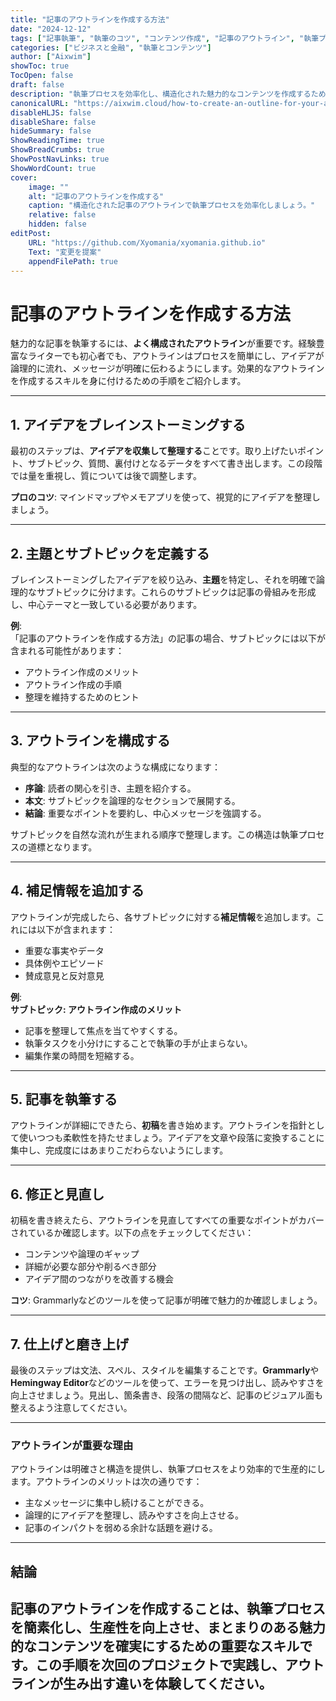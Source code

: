```yaml
---
title: "記事のアウトラインを作成する方法"
date: "2024-12-12"
tags: ["記事執筆", "執筆のコツ", "コンテンツ作成", "記事のアウトライン", "執筆プロセス"]
categories: ["ビジネスと金融", "執筆とコンテンツ"]
author: ["Aixwim"]
showToc: true
TocOpen: false
draft: false
description: "執筆プロセスを効率化し、構造化された魅力的なコンテンツを作成するためのアウトラインの作り方を学びましょう。"
canonicalURL: "https://aixwim.cloud/how-to-create-an-outline-for-your-articles"
disableHLJS: false
disableShare: false
hideSummary: false
ShowReadingTime: true
ShowBreadCrumbs: true
ShowPostNavLinks: true
ShowWordCount: true
cover:
    image: ""
    alt: "記事のアウトラインを作成する"
    caption: "構造化された記事のアウトラインで執筆プロセスを効率化しましょう。"
    relative: false
    hidden: false
editPost:
    URL: "https://github.com/Xyomania/xyomania.github.io"
    Text: "変更を提案"
    appendFilePath: true
---
```


# 記事のアウトラインを作成する方法  

魅力的な記事を執筆するには、**よく構成されたアウトライン**が重要です。経験豊富なライターでも初心者でも、アウトラインはプロセスを簡単にし、アイデアが論理的に流れ、メッセージが明確に伝わるようにします。効果的なアウトラインを作成するスキルを身に付けるための手順をご紹介します。

---

## 1. アイデアをブレインストーミングする  

最初のステップは、**アイデアを収集して整理する**ことです。取り上げたいポイント、サブトピック、質問、裏付けとなるデータをすべて書き出します。この段階では量を重視し、質については後で調整します。  

**プロのコツ**: マインドマップやメモアプリを使って、視覚的にアイデアを整理しましょう。  

---

## 2. 主題とサブトピックを定義する  

ブレインストーミングしたアイデアを絞り込み、**主題**を特定し、それを明確で論理的なサブトピックに分けます。これらのサブトピックは記事の骨組みを形成し、中心テーマと一致している必要があります。  

**例**:  
「記事のアウトラインを作成する方法」の記事の場合、サブトピックには以下が含まれる可能性があります：  
- アウトライン作成のメリット  
- アウトライン作成の手順  
- 整理を維持するためのヒント  

---

## 3. アウトラインを構成する  

典型的なアウトラインは次のような構成になります：  

- **序論**: 読者の関心を引き、主題を紹介する。  
- **本文**: サブトピックを論理的なセクションで展開する。  
- **結論**: 重要なポイントを要約し、中心メッセージを強調する。  

サブトピックを自然な流れが生まれる順序で整理します。この構造は執筆プロセスの道標となります。  

---

## 4. 補足情報を追加する  

アウトラインが完成したら、各サブトピックに対する**補足情報**を追加します。これには以下が含まれます：  
- 重要な事実やデータ  
- 具体例やエピソード  
- 賛成意見と反対意見  

**例**:  
**サブトピック: アウトライン作成のメリット**  
- 記事を整理して焦点を当てやすくする。  
- 執筆タスクを小分けにすることで執筆の手が止まらない。  
- 編集作業の時間を短縮する。  

---

## 5. 記事を執筆する  

アウトラインが詳細にできたら、**初稿**を書き始めます。アウトラインを指針として使いつつも柔軟性を持たせましょう。アイデアを文章や段落に変換することに集中し、完成度にはあまりこだわらないようにします。  

---

## 6. 修正と見直し  

初稿を書き終えたら、アウトラインを見直してすべての重要なポイントがカバーされているか確認します。以下の点をチェックしてください：  
- コンテンツや論理のギャップ  
- 詳細が必要な部分や削るべき部分  
- アイデア間のつながりを改善する機会  

**コツ**: Grammarlyなどのツールを使って記事が明確で魅力的か確認しましょう。  

---

## 7. 仕上げと磨き上げ  

最後のステップは文法、スペル、スタイルを編集することです。**Grammarly**や**Hemingway Editor**などのツールを使って、エラーを見つけ出し、読みやすさを向上させましょう。見出し、箇条書き、段落の間隔など、記事のビジュアル面も整えるよう注意してください。  

---

### アウトラインが重要な理由  

アウトラインは明確さと構造を提供し、執筆プロセスをより効率的で生産的にします。アウトラインのメリットは次の通りです：  
- 主なメッセージに集中し続けることができる。  
- 論理的にアイデアを整理し、読みやすさを向上させる。  
- 記事のインパクトを弱める余計な話題を避ける。  

---

## 結論  

記事のアウトラインを作成することは、執筆プロセスを簡素化し、生産性を向上させ、まとまりのある魅力的なコンテンツを確実にするための重要なスキルです。この手順を次回のプロジェクトで実践し、アウトラインが生み出す違いを体験してください。  
---
